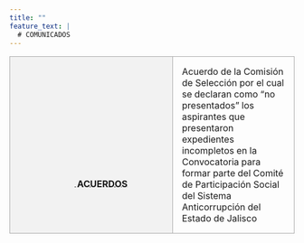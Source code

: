 ```yaml
---
title: ""
feature_text: |
  # COMUNICADOS
---
```


<table id="table-wrap" style="margin-left: 0px; width: 100%">
  <tr style="border: 1px solid #A9A9A9; border-collapse: separate;">
    <td class="comunicados" style="padding: 1rem; border-right: 1px solid #A9A9A9; background-color: #f2f2f2; text-align: center; min-width: 255px"> <a href="/documentos/Acuerdos.pdf"> 
      <svg class="icon" role="img" style="width: 35px; height: auto;"><use xlink:href="#doc-pdf"></use></svg>
      <span class="specialunderline  bigg" style="line-height: 1rem; vertical-align: text-bottom; text-shadow: 0.1rem 0 #f2f2f2, 0.15rem 0 #f2f2f2, -0.1rem 0 #f2f2f2, -0.15rem 0 #f2f2f2;">
  <b>ACUERDOS</b></span>
</a></td>
    <td style="padding: 1rem">Acuerdo de la Comisión de Selección por el cual se declaran como “no presentados” los aspirantes que presentaron expedientes incompletos en la Convocatoria para formar parte del Comité de Participación Social del Sistema Anticorrupción del Estado de Jalisco
</td>
  </tr>

</table>


<p></p>
<p></p>
<p></p>
<p></p>

